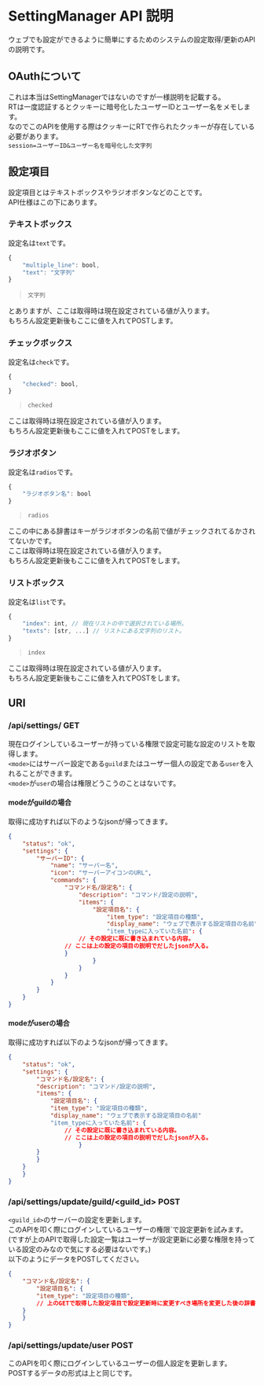 # SettingManager API 説明
ウェブでも設定ができるように簡単にするためのシステムの設定取得/更新のAPIの説明です。

## OAuthについて
これは本当はSettingManagerではないのですが一様説明を記載する。  
RTは一度認証するとクッキーに暗号化したユーザーIDとユーザー名をメモします。  
なのでこのAPIを使用する際はクッキーにRTで作られたクッキーが存在している必要があります。  
`session=ユーザーID&ユーザー名を暗号化した文字列`

## 設定項目
設定項目とはテキストボックスやラジオボタンなどのことです。  
API仕様はこの下にあります。
### テキストボックス
設定名は`text`です。
```js
{
    "multiple_line": bool,
    "text": "文字列"
}
```
> `文字列`

とありますが、ここは取得時は現在設定されている値が入ります。  
もちろん設定更新後もここに値を入れてPOSTします。
### チェックボックス
設定名は`check`です。
```js
{
    "checked": bool,
}
```
> `checked`

ここは取得時は現在設定されている値が入ります。  
もちろん設定更新後もここに値を入れてPOSTをします。
### ラジオボタン
設定名は`radios`です。
```js
{
    "ラジオボタン名": bool
}
```
> `radios`

ここの中にある辞書はキーがラジオボタンの名前で値がチェックされてるかされてないかです。  
ここは取得時は現在設定されている値が入ります。  
もちろん設定更新後もここに値を入れてPOSTをします。
### リストボックス
設定名は`list`です。
```js
{
    "index": int, // 現在リストの中で選択されている場所。
    "texts": [str, ...] // リストにある文字列のリスト。
}
```
> `index`

ここは取得時は現在設定されている値が入ります。  
もちろん設定更新後もここに値を入れてPOSTをします。

## URI
### /api/settings/<mode> GET
現在ログインしているユーザーが持っている権限で設定可能な設定のリストを取得します。  
`<mode>`にはサーバー設定である`guild`またはユーザー個人の設定である`user`を入れることができます。  
`<mode>`が`user`の場合は権限どうこうのことはないです。
#### modeがguildの場合
取得に成功すれば以下のようなjsonが帰ってきます。
```json
{
    "status": "ok",
    "settings": {
        "サーバーID": {
            "name": "サーバー名",
            "icon": "サーバーアイコンのURL",
            "commands": {
                "コマンド名/設定名": {
                    "description": "コマンド/設定の説明",
                    "items": {
                        "設定項目名": {
                            "item_type": "設定項目の種類",
                            "display_name": "ウェブで表示する設定項目の名前"
                            "item_typeに入っていた名前": {
			        // その設定に既に書き込まれている内容。
				// ここは上の設定の項目の説明でだしたjsonが入る。
			    }
                        }
                    }
                }
            }
        }
    }
}
```
#### modeがuserの場合
取得に成功すれば以下のようなjsonが帰ってきます。
```json
{
    "status": "ok",
    "settings": {
        "コマンド名/設定名": {
	    "description": "コマンド/設定の説明",
	    "items": {
	        "設定項目名": {
		    "item_type": "設定項目の種類",
		    "display_name": "ウェブで表示する設定項目の名前"
		    "item_typeに入っていた名前": {
		        // その設定に既に書き込まれている内容。
		        // ここは上の設定の項目の説明でだしたjsonが入る。
                    }
		}
	    }
	}
    }
}
```

### /api/settings/update/guild/<guild_id> POST
`<guild_id>`のサーバーの設定を更新します。  
このAPIを叩く際にログインしているユーザーの権限`で設定更新を試みます。  
(ですが上のAPIで取得した設定一覧はユーザーが設定更新に必要な権限を持っている設定のみなので気にする必要はないです。)  
以下のようにデータをPOSTしてください。
```json
{
    "コマンド名/設定名": {
        "設定項目名": {
	    "item_type": "設定項目の種類",
	    // 上のGETで取得した設定項目で設定更新時に変更すべき場所を変更した後の辞書をここに入れればいい。
	}
    }
}
```
### /api/settings/update/user POST
このAPIを叩く際にログインしているユーザーの個人設定を更新します。  
POSTするデータの形式は上と同じです。
